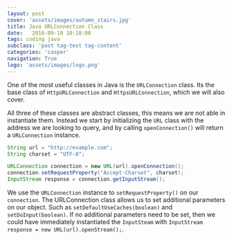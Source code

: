```yaml
---
layout: post
cover: 'assets/images/autumn_stairs.jpg'
title: Java URLConnection Class
date:   2016-09-10 10:18:00
tags: coding java
subclass: 'post tag-test tag-content'
categories: 'casper'
navigation: True
logo: 'assets/images/logo.png'
---
```


One of the most useful classes in Java is the `URLConnection` class. Its the base class of `HttpURLConnection` and `HttpsURLConnection`, which we will also cover. 

All three of these classes are abstract classes, this means we are not able in instantiate them. Instead we start by initializing the `URL` class with the address we are looking to query, and by calling `openConnection()` will return a `URLConnection` instance. 

````java
String url = "http://example.com";
String charset = "UTF-8";

URLConnection connection = new URL(url).openConnection();
connection.setRequestProperty("Accept-Charset", charset);
InputStream response = connection.getInputStream();
````

We use the `URLConnection` instance to `setRequestProperty()` on our `connection`. The URLConnection class allows us to set additional parameters on our object. Such as `setDefaultUseCaches(boolean)` and `setDoInput(boolean)`. If no additional parameters need to be set, then we could have immediately instantiated the `InputSteam` with `InputStream response = new URL(url).openStream();`.

















